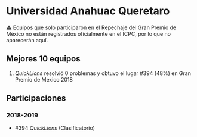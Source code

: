 # Universidad Anahuac Queretaro

:warning: Equipos que solo participaron en el Repechaje del Gran Premio de México no están registrados oficialmente en el ICPC, por lo que no aparecerán aquí.

## Mejores 10 equipos

1. _QuickLions_ resolvió 0 problemas y obtuvo el lugar #394 (48%) en Gran Premio de Mexico 2018

## Participaciones

### 2018-2019

- #394 _QuickLions_ (Clasificatorio)



